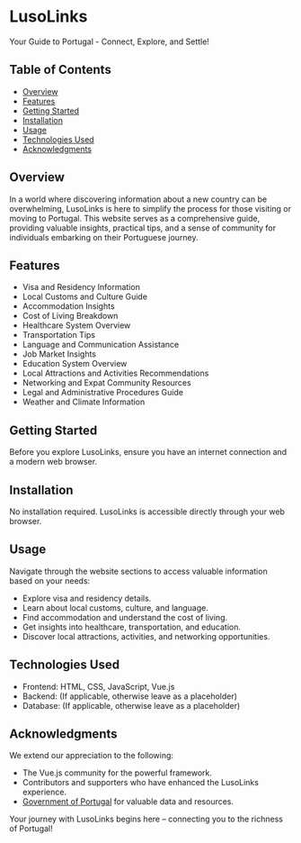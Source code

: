 # LusoLinks

Your Guide to Portugal - Connect, Explore, and Settle!

## Table of Contents
- [Overview](#overview)
- [Features](#features)
- [Getting Started](#getting-started)
- [Installation](#installation)
- [Usage](#usage)
- [Technologies Used](#technologies-used)
- [Acknowledgments](#acknowledgments)

## Overview
In a world where discovering information about a new country can be overwhelming, LusoLinks is here to simplify the process for those visiting or moving to Portugal. This website serves as a comprehensive guide, providing valuable insights, practical tips, and a sense of community for individuals embarking on their Portuguese journey.

## Features
- Visa and Residency Information
- Local Customs and Culture Guide
- Accommodation Insights
- Cost of Living Breakdown
- Healthcare System Overview
- Transportation Tips
- Language and Communication Assistance
- Job Market Insights
- Education System Overview
- Local Attractions and Activities Recommendations
- Networking and Expat Community Resources
- Legal and Administrative Procedures Guide
- Weather and Climate Information

## Getting Started
Before you explore LusoLinks, ensure you have an internet connection and a modern web browser.

## Installation
No installation required. LusoLinks is accessible directly through your web browser.

## Usage
Navigate through the website sections to access valuable information based on your needs:
- Explore visa and residency details.
- Learn about local customs, culture, and language.
- Find accommodation and understand the cost of living.
- Get insights into healthcare, transportation, and education.
- Discover local attractions, activities, and networking opportunities.

## Technologies Used
- Frontend: HTML, CSS, JavaScript, Vue.js
- Backend: (If applicable, otherwise leave as a placeholder)
- Database: (If applicable, otherwise leave as a placeholder)

## Acknowledgments
We extend our appreciation to the following:
- The Vue.js community for the powerful framework.
- Contributors and supporters who have enhanced the LusoLinks experience.
- [Government of Portugal](https://www.portugal.gov.pt) for valuable data and resources.

Your journey with LusoLinks begins here – connecting you to the richness of Portugal!
